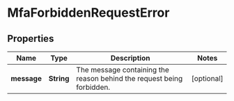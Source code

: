 

# MfaForbiddenRequestError


## Properties

| Name | Type | Description | Notes |
|------------ | ------------- | ------------- | -------------|
|**message** | **String** | The message containing the reason behind the request being forbidden. |  [optional] |



